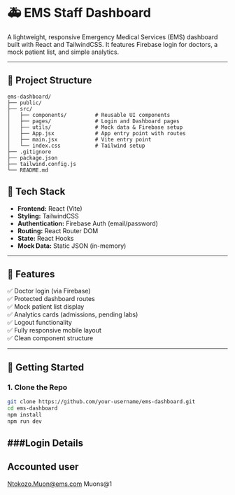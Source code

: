 # 🚑 EMS Staff Dashboard

A lightweight, responsive Emergency Medical Services (EMS) dashboard built with React and TailwindCSS. It features Firebase login for doctors, a mock patient list, and simple analytics.

---
## 📁 Project Structure
```
ems-dashboard/
├── public/
├── src/
│   ├── components/         # Reusable UI components
│   ├── pages/              # Login and Dashboard pages
│   ├── utils/              # Mock data & Firebase setup
│   ├── App.jsx             # App entry point with routes
│   ├── main.jsx            # Vite entry point
│   └── index.css           # Tailwind setup
├── .gitignore
├── package.json
├── tailwind.config.js
└── README.md

```
## 🔧 Tech Stack

- **Frontend:** React (Vite)
- **Styling:** TailwindCSS
- **Authentication:** Firebase Auth (email/password)
- **Routing:** React Router DOM
- **State:** React Hooks
- **Mock Data:** Static JSON (in-memory)

---

## 📸 Features

✅ Doctor login (via Firebase)  
✅ Protected dashboard routes  
✅ Mock patient list display  
✅ Analytics cards (admissions, pending labs)  
✅ Logout functionality  
✅ Fully responsive mobile layout  
✅ Clean component structure

---

## 🚀 Getting Started

### 1. Clone the Repo
```bash
git clone https://github.com/your-username/ems-dashboard.git
cd ems-dashboard
npm install 
npm run dev
```

###Login Details 
---
## Accounted user
Ntokozo.Muon@ems.com
Muons@1
